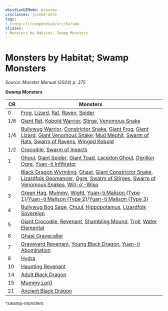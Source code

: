 ```yaml
---
obsidianUIMode: preview
cssclasses: json5e-note
tags:
- ttrpg-cli/compendium/src/5e/xmm
aliases:
- Monsters by Habitat; Swamp Monsters
---
```

# Monsters by Habitat; Swamp Monsters
*Source: Monster Manual (2024) p. 375* 

**Swamp Monsters**

| CR | Monsters |
|----|----------|
| 0 | [Frog](/3-Mechanics/CLI/bestiary/beast/frog-xmm.md), [Lizard](/3-Mechanics/CLI/bestiary/beast/lizard-xmm.md), [Rat](/3-Mechanics/CLI/bestiary/beast/rat-xmm.md), [Raven](/3-Mechanics/CLI/bestiary/beast/raven-xmm.md), [Spider](/3-Mechanics/CLI/bestiary/beast/spider-xmm.md) |
| 1/8 | [Giant Rat](/3-Mechanics/CLI/bestiary/beast/giant-rat-xmm.md), [Kobold Warrior](/3-Mechanics/CLI/bestiary/dragon/kobold-warrior-xmm.md), [Stirge](/3-Mechanics/CLI/bestiary/monstrosity/stirge-xmm.md), [Venomous Snake](/3-Mechanics/CLI/bestiary/beast/venomous-snake-xmm.md) |
| 1/4 | [Bullywug Warrior](/3-Mechanics/CLI/bestiary/fey/bullywug-warrior-xmm.md), [Constrictor Snake](/3-Mechanics/CLI/bestiary/beast/constrictor-snake-xmm.md), [Giant Frog](/3-Mechanics/CLI/bestiary/beast/giant-frog-xmm.md), [Giant Lizard](/3-Mechanics/CLI/bestiary/beast/giant-lizard-xmm.md), [Giant Venomous Snake](/3-Mechanics/CLI/bestiary/beast/giant-venomous-snake-xmm.md), [Mud Mephit](/3-Mechanics/CLI/bestiary/elemental/mud-mephit-xmm.md), [Swarm of Rats](/3-Mechanics/CLI/bestiary/beast/swarm-of-rats-xmm.md), [Swarm of Ravens](/3-Mechanics/CLI/bestiary/beast/swarm-of-ravens-xmm.md), [Winged Kobold](/3-Mechanics/CLI/bestiary/dragon/winged-kobold-xmm.md) |
| 1/2 | [Crocodile](/3-Mechanics/CLI/bestiary/beast/crocodile-xmm.md), [Swarm of Insects](/3-Mechanics/CLI/bestiary/beast/swarm-of-insects-xmm.md) |
| 1 | [Ghoul](/3-Mechanics/CLI/bestiary/undead/ghoul-xmm.md), [Giant Spider](/3-Mechanics/CLI/bestiary/beast/giant-spider-xmm.md), [Giant Toad](/3-Mechanics/CLI/bestiary/beast/giant-toad-xmm.md), [Lacedon Ghoul](/3-Mechanics/CLI/bestiary/undead/lacedon-ghoul-xmm.md), [Ogrillon Ogre](/3-Mechanics/CLI/bestiary/giant/ogrillon-ogre-xmm.md), [Yuan-ti Infiltrator](/3-Mechanics/CLI/bestiary/monstrosity/yuan-ti-infiltrator-xmm.md) |
| 2 | [Black Dragon Wyrmling](/3-Mechanics/CLI/bestiary/dragon/black-dragon-wyrmling-xmm.md), [Ghast](/3-Mechanics/CLI/bestiary/undead/ghast-xmm.md), [Giant Constrictor Snake](/3-Mechanics/CLI/bestiary/beast/giant-constrictor-snake-xmm.md), [Lizardfolk Geomancer](/3-Mechanics/CLI/bestiary/elemental/lizardfolk-geomancer-xmm.md), [Ogre](/3-Mechanics/CLI/bestiary/giant/ogre-xmm.md), [Swarm of Stirges](/3-Mechanics/CLI/bestiary/monstrosity/swarm-of-stirges-xmm.md), [Swarm of Venomous Snakes](/3-Mechanics/CLI/bestiary/beast/swarm-of-venomous-snakes-xmm.md), [Will-o'-Wisp](/3-Mechanics/CLI/bestiary/undead/will-o-wisp-xmm.md) |
| 3 | [Green Hag](/3-Mechanics/CLI/bestiary/fey/green-hag-xmm.md), [Mummy](/3-Mechanics/CLI/bestiary/undead/mummy-xmm.md), [Wight](/3-Mechanics/CLI/bestiary/undead/wight-xmm.md), [Yuan-ti Malison (Type 1)](/3-Mechanics/CLI/bestiary/monstrosity/yuan-ti-malison-type-1-xmm.md)/[Yuan-ti Malison (Type 2)](/3-Mechanics/CLI/bestiary/monstrosity/yuan-ti-malison-type-2-xmm.md)/[Yuan-ti Malison (Type 3)](/3-Mechanics/CLI/bestiary/monstrosity/yuan-ti-malison-type-3-xmm.md) |
| 4 | [Bullywug Bog Sage](/3-Mechanics/CLI/bestiary/fey/bullywug-bog-sage-xmm.md), [Chuul](/3-Mechanics/CLI/bestiary/aberration/chuul-xmm.md), [Hippopotamus](/3-Mechanics/CLI/bestiary/beast/hippopotamus-xmm.md), [Lizardfolk Sovereign](/3-Mechanics/CLI/bestiary/elemental/lizardfolk-sovereign-xmm.md) |
| 5 | [Giant Crocodile](/3-Mechanics/CLI/bestiary/beast/giant-crocodile-xmm.md), [Revenant](/3-Mechanics/CLI/bestiary/undead/revenant-xmm.md), [Shambling Mound](/3-Mechanics/CLI/bestiary/plant/shambling-mound-xmm.md), [Troll](/3-Mechanics/CLI/bestiary/giant/troll-xmm.md), [Water Elemental](/3-Mechanics/CLI/bestiary/elemental/water-elemental-xmm.md) |
| 6 | [Ghast Gravecaller](/3-Mechanics/CLI/bestiary/undead/ghast-gravecaller-xmm.md) |
| 7 | [Graveyard Revenant](/3-Mechanics/CLI/bestiary/undead/graveyard-revenant-xmm.md), [Young Black Dragon](/3-Mechanics/CLI/bestiary/dragon/young-black-dragon-xmm.md), [Yuan-ti Abomination](/3-Mechanics/CLI/bestiary/monstrosity/yuan-ti-abomination-xmm.md) |
| 8 | [Hydra](/3-Mechanics/CLI/bestiary/monstrosity/hydra-xmm.md) |
| 10 | [Haunting Revenant](/3-Mechanics/CLI/bestiary/undead/haunting-revenant-xmm.md) |
| 14 | [Adult Black Dragon](/3-Mechanics/CLI/bestiary/dragon/adult-black-dragon-xmm.md) |
| 15 | [Mummy Lord](/3-Mechanics/CLI/bestiary/undead/mummy-lord-xmm.md) |
| 21 | [Ancient Black Dragon](/3-Mechanics/CLI/bestiary/dragon/ancient-black-dragon-xmm.md) |
^swamp-monsters